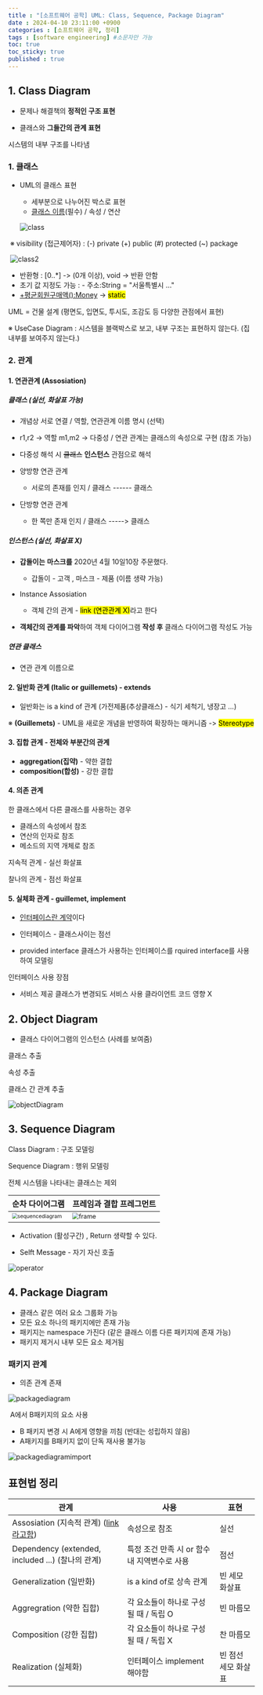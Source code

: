 ```yaml
---
title : "[소프트웨어 공학] UML: Class, Sequence, Package Diagram"
date : 2024-04-10 23:11:00 +0900
categories : [소프트웨어 공학, 정리]
tags : [software engineering] #소문자만 가능
toc: true
toc_sticky: true
published : true
---
```


## 1. Class Diagram

* 문제나 해결책의 **정적인 구조 표현**

* 클래스와 **그들간의 관계 표현**

시스템의 내부 구조를 나타냄



### 1. 클래스

* UML의 클래스 표현

  * 세부분으로 나누어진 박스로 표현
  * <ins>클래스 이름</ins>(필수) / 속성 / 연산

  ![class](https://github.com/6-keem/BlogImageRepository/assets/113224939/1cb95c3e-8402-4d64-8841-a859dcd2a1c1)

​	※ visibility (접근제어자) : (-) private (+) public (#) protected (~) package

​			![class2](https://github.com/6-keem/BlogImageRepository/assets/113224939/c98e77cb-4897-456e-8f88-df74f537eae6)

* 반환형 : [0..*] -> (0개 이상), void -> 반환 안함
* 초기 값 지정도 가능 : - 주소:String = "서울특별시 ..."
* <ins>+평균회원구매액():Money</ins> -> <mark>static</mark>

UML = 건물 설계 (평면도, 입면도, 투시도, 조감도 등 다양한 관점에서 표현)

※ UseCase Diagram : 시스템을 블랙박스로 보고, 내부 구조는 표현하지 않는다. (집 내부를 보여주지 않는다.)



### 2. 관계

#### 1. 연관관계 (Assosiation)

##### 클래스 (실선, 화살표 가능)

* 개념상 서로 연결 / 역할, 연관관계 이름 명시 (선택)

* r1,r2 -> 역할 m1,m2 -> 다중성 / 연관 관계는 클래스의 속성으로 구현 (참조 가능)

* 다중성 해석 시 ~~클래스~~ **인스턴스** 관점으로 해석

* 양방향 연관 관계 
  * 서로의 존재를 인지 / 클래스 ------ 클래스
* 단방향 연관 관계
  * 한 쪽만 존재 인지 / 클래스 -----> 클래스

##### 인스턴스 (실선, 화살표 X)

* **갑돌이는** **마스크를** 2020년 4월 10일10장 주문했다.
  * 갑돌이 - 고객 , 마스크 - 제품 (이름 생략 가능)

* Instance Assosiation 
  * 객체 간의 관계 - <mark>link (연관관계 X)</mark>라고 한다
* **객체간의 관계를 파악**하여 객체 다이어그램 **작성 후** 클래스 다이어그램 작성도 가능

##### 연관 클래스

* 연관 관계 이름으로



#### 2. 일반화 관계 (Italic or guillemets) - extends

* 일반화는 is a kind of 관계 (가전제품(추상클래스) - 식기 세척기, 냉장고 ...)

※ **(Guillemets)** - UML을 새로운 개념을 반영하여 확장하는 매커니즘 -> <mark>Stereotype</mark>



#### 3. 집합 관계 - 전체와 부분간의 관계

* **aggregation(집약)** - 약한 결합
* **composition(합성)**  - 강한 결합



#### 4. 의존 관계 

한 클래스에서 다른 클래스를 사용하는 경우

* 클래스의 속성에서 참조
* 연산의 인자로 참조
* 메소드의 지역 개체로 참조

지속적 관계 - 실선 화살표

찰나의 관계 - 점선 화살표



#### 5. 실체화 관계 - guillemet, implement

* <ins>인터페이스란 계약</ins>이다
* 인터페이스 - 클래스사이는 점선

* provided interface 클래스가 사용하는 인터페이스를 rquired interface를 사용하여 모델링

인터페이스 사용 장점

- 서비스 제공 클래스가 변경되도 서비스 사용 클라이언트 코드 영향 X



## 2. Object Diagram

* 클래스 다이어그램의 인스턴스 (사례를 보여줌)

클래스 추출

속성 추출

클래스 간 관계 추출

![objectDiagram](https://github.com/6-keem/BlogImageRepository/assets/113224939/05083121-771f-4bb2-8243-028a85925e1e)

## 3. Sequence Diagram

Class Diagram : 구조 모델링

Sequence Diagram : 행위 모델링

전체 시스템을 나타내는 클래스는 제외

| 순차 다이어그램                                              | 프레임과 결합 프레그먼트                                     |
| ------------------------------------------------------------ | ------------------------------------------------------------ |
| <img src="https://github.com/6-keem/BlogImageRepository/assets/113224939/4fefc1f5-4cc5-44da-ba9e-b6179e9db44f" alt="sequencediagram" style="zoom:67%;" /> | <img src="https://github.com/6-keem/BlogImageRepository/assets/113224939/8c06634c-2cb1-407f-9848-de42b61fb397" alt="frame" style="zoom:80%;" /> |

* Activation (활성구간) , Return 생략할 수 있다.

* Selft Message - 자기 자신 호출

![operator](https://github.com/6-keem/BlogImageRepository/assets/113224939/f13ce07e-efaf-4c65-a662-c62a0679bece)



## 4. Package Diagram 

* 클래스 같은 여러 요소 그룹화 가능
* 모든 요소 하나의 패키지에만 존재 가능
* 패키지는 namespace 가진다 (같은 클래스 이름 다른 패키지에 존재 가능)
* 패키지 제거시 내부 모든 요소 제거됨

### 패키지 관계 

* 의존 관계 존재

![packagediagram](https://github.com/6-keem/BlogImageRepository/assets/113224939/52a5b1b6-7045-42f9-a7a6-2f54795ab563)

​							 A에서 B패키지의 요소 사용

* B 패키지 변경 시 A에게 영향을 끼침 (반대는 성립하지 않음)
* A패키지를 B패키지 없이 단독 재사용 불가능

![packagediagramimport](https://github.com/6-keem/BlogImageRepository/assets/113224939/dfa3aee2-2612-402d-94e6-88206bfed9c3)



## 표현법 정리

| 관계                                              | 사용                                         | 표현                |
| ------------------------------------------------- | -------------------------------------------- | ------------------- |
| Assosiation (지속적 관계) (<ins>link라고함</ins>) | 속성으로 참조                                | 실선                |
| Dependency (extended, included ...) (찰나의 관계) | 특정 조건 만족 시 or 함수 내 지역변수로 사용 | 점선                |
| Generalization (일반화)                           | is a kind of로 상속 관계                     | 빈 세모 화살표      |
| Aggregration (약한 집합)                          | 각 요소들이 하나로 구성될 때 / 독립 O        | 빈 마름모           |
| Composition (강한 집합)                           | 각 요소들이 하나로 구성될 때 / 독립 X        | 찬 마름모           |
| Realization (실체화)                              | 인터페이스 implement 해야함                  | 빈 점선 세모 화살표 |

